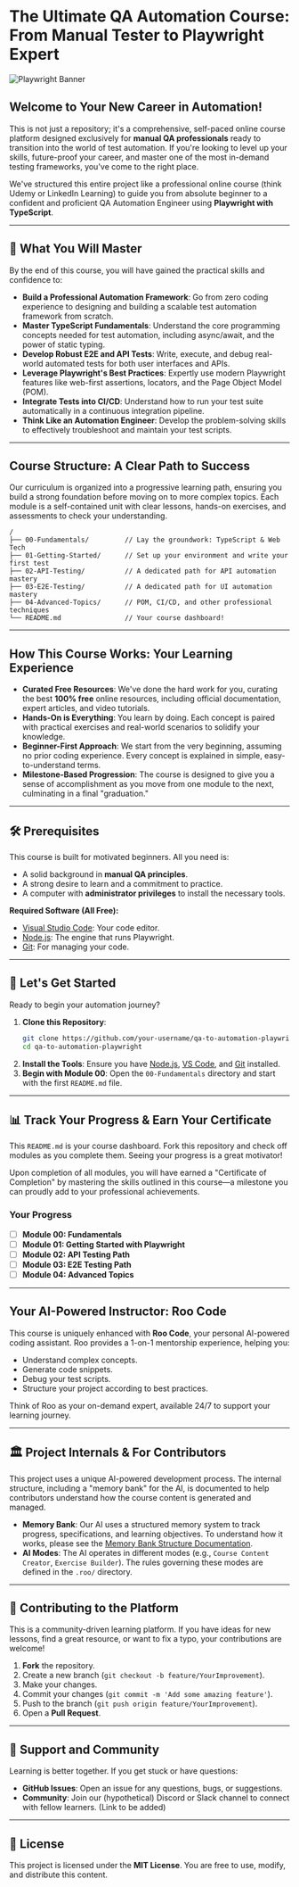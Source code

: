 # The Ultimate QA Automation Course: From Manual Tester to Playwright Expert

![Playwright Banner](https://playwright.dev/img/playwright-logo.svg)

## Welcome to Your New Career in Automation!

This is not just a repository; it's a comprehensive, self-paced online course platform designed exclusively for **manual QA professionals** ready to transition into the world of test automation. If you're looking to level up your skills, future-proof your career, and master one of the most in-demand testing frameworks, you've come to the right place.

We've structured this entire project like a professional online course (think Udemy or LinkedIn Learning) to guide you from absolute beginner to a confident and proficient QA Automation Engineer using **Playwright with TypeScript**.

---

## 🎯 What You Will Master

By the end of this course, you will have gained the practical skills and confidence to:

-   **Build a Professional Automation Framework**: Go from zero coding experience to designing and building a scalable test automation framework from scratch.
-   **Master TypeScript Fundamentals**: Understand the core programming concepts needed for test automation, including async/await, and the power of static typing.
-   **Develop Robust E2E and API Tests**: Write, execute, and debug real-world automated tests for both user interfaces and APIs.
-   **Leverage Playwright's Best Practices**: Expertly use modern Playwright features like web-first assertions, locators, and the Page Object Model (POM).
-   **Integrate Tests into CI/CD**: Understand how to run your test suite automatically in a continuous integration pipeline.
-   **Think Like an Automation Engineer**: Develop the problem-solving skills to effectively troubleshoot and maintain your test scripts.

---

## Course Structure: A Clear Path to Success

Our curriculum is organized into a progressive learning path, ensuring you build a strong foundation before moving on to more complex topics. Each module is a self-contained unit with clear lessons, hands-on exercises, and assessments to check your understanding.

```
/
├── 00-Fundamentals/         // Lay the groundwork: TypeScript & Web Tech
├── 01-Getting-Started/      // Set up your environment and write your first test
├── 02-API-Testing/          // A dedicated path for API automation mastery
├── 03-E2E-Testing/          // A dedicated path for UI automation mastery
├── 04-Advanced-Topics/      // POM, CI/CD, and other professional techniques
└── README.md                // Your course dashboard!
```

---

## How This Course Works: Your Learning Experience

-   **Curated Free Resources**: We've done the hard work for you, curating the best **100% free** online resources, including official documentation, expert articles, and video tutorials.
-   **Hands-On is Everything**: You learn by doing. Each concept is paired with practical exercises and real-world scenarios to solidify your knowledge.
-   **Beginner-First Approach**: We start from the very beginning, assuming no prior coding experience. Every concept is explained in simple, easy-to-understand terms.
-   **Milestone-Based Progression**: The course is designed to give you a sense of accomplishment as you move from one module to the next, culminating in a final "graduation."

---

## 🛠️ Prerequisites

This course is built for motivated beginners. All you need is:

-   A solid background in **manual QA principles**.
-   A strong desire to learn and a commitment to practice.
-   A computer with **administrator privileges** to install the necessary tools.

**Required Software (All Free):**

-   [Visual Studio Code](https://code.visualstudio.com/): Your code editor.
-   [Node.js](https://nodejs.org/en/download/): The engine that runs Playwright.
-   [Git](https://git-scm.com/downloads): For managing your code.

---

## 🚀 Let's Get Started

Ready to begin your automation journey?

1.  **Clone this Repository**:
    ```bash
    git clone https://github.com/your-username/qa-to-automation-playwright.git
    cd qa-to-automation-playwright
    ```
2.  **Install the Tools**: Ensure you have [Node.js](https://nodejs.org/), [VS Code](https://code.visualstudio.com/), and [Git](https://git-scm.com/) installed.
3.  **Begin with Module 00**: Open the `00-Fundamentals` directory and start with the first `README.md` file.

---

## 📊 Track Your Progress & Earn Your Certificate

This `README.md` is your course dashboard. Fork this repository and check off modules as you complete them. Seeing your progress is a great motivator!

Upon completion of all modules, you will have earned a "Certificate of Completion" by mastering the skills outlined in this course—a milestone you can proudly add to your professional achievements.

### Your Progress
-   [ ] **Module 00: Fundamentals**
-   [ ] **Module 01: Getting Started with Playwright**
-   [ ] **Module 02: API Testing Path**
-   [ ] **Module 03: E2E Testing Path**
-   [ ] **Module 04: Advanced Topics**

---

## Your AI-Powered Instructor: Roo Code

This course is uniquely enhanced with **Roo Code**, your personal AI-powered coding assistant. Roo provides a 1-on-1 mentorship experience, helping you:
-   Understand complex concepts.
-   Generate code snippets.
-   Debug your test scripts.
-   Structure your project according to best practices.

Think of Roo as your on-demand expert, available 24/7 to support your learning journey.

---

## 🏛️ Project Internals & For Contributors

This project uses a unique AI-powered development process. The internal structure, including a "memory bank" for the AI, is documented to help contributors understand how the course content is generated and managed.

-   **Memory Bank**: Our AI uses a structured memory system to track progress, specifications, and learning objectives. To understand how it works, please see the [Memory Bank Structure Documentation](docs/memory-bank/memory_bank_structure.md).
-   **AI Modes**: The AI operates in different modes (e.g., `Course Content Creator`, `Exercise Builder`). The rules governing these modes are defined in the `.roo/` directory.

---

## 🙌 Contributing to the Platform

This is a community-driven learning platform. If you have ideas for new lessons, find a great resource, or want to fix a typo, your contributions are welcome!

1.  **Fork** the repository.
2.  Create a new branch (`git checkout -b feature/YourImprovement`).
3.  Make your changes.
4.  Commit your changes (`git commit -m 'Add some amazing feature'`).
5.  Push to the branch (`git push origin feature/YourImprovement`).
6.  Open a **Pull Request**.

---

## 💬 Support and Community

Learning is better together. If you get stuck or have questions:

-   **GitHub Issues**: Open an issue for any questions, bugs, or suggestions.
-   **Community**: Join our (hypothetical) Discord or Slack channel to connect with fellow learners. (Link to be added)

---

## 📄 License

This project is licensed under the **MIT License**. You are free to use, modify, and distribute this content.